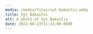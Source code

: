 ```yaml
---
media: /media/files/vyt-bakaitis.webp
title: Vyt Bakaitis
alt: A photo of Vyt Bakaitis
date: 2022-08-23T11:31:00-0500
---
```

